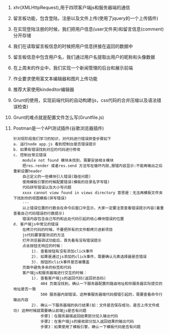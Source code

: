 1. xhr(XMLHttpRequest),用于四项客户端js和服务器端的通信
2. 留言板功能，包含登陆，注册以及文件上传(使用了jquery的一个上传插件)
3. 在实现登陆注册的时候，我们把用户信息(user文件夹)和留言信息(comment)分开存储
4. 我们在读取留言板信息的时候把用户信息拼接在返回的数据中
5. 留言板信息中包含用户名，我们通过用户名提取出用户的昵称和头像数据
6. 在上周末的作业中，我们实现一个新闻管理的后台和展示前端
7. 作业要求使用富文本编辑器和图片上传功能
8. 推荐大家使用kindeditor编辑器
9. Grunt的使用，实现前端代码的自动构建(js，css代码的合并压缩以及语法错误检查)
10. Grunt的难点就是配置文件怎么写(Gruntfile.js)
11. Postman是一个API测试插件(谷歌浏览器插件)


    ```
    针对现阶段我们学习的知识，对代码进行错误排查步骤如下
    a. 运行node app.js 看到控制台是否错误提示
    b. 如果有错误找到对应的代码进行修改
    c. 控制台常见错误
        module not found 模块未找到，需要安装相关模块
        把res.render 或者res.send 方法写在循环内部,报错内容显示:不能再输出之后重新设置header
        自己定义的一些模块引入错误(路径问题)
        使用模板引擎的时候配置错误(模板的目录名字写错)
        代码拼写错误以及大小写问题
        xxxx cannot view found in views directory 意思是：无法再模板文件夹下找到你的视图模板(拼写错误)
        ···
        以上错误位置的行数会在命令后窗口中显示，大家一定要注意查看错误提示内容(着重查看自己代码错误的行数提示)
        错误内容包含自己写的和此处代码引起的核心模块错误的位置
    d. 客户端js中常见的错误
        在拷贝代码的时候，不要把所有的文件都拷贝进新项目
        js代码要掌握测试的方法
        打开浏览器调试功能后，首先看有没有错误提示
        点击按钮无响应的时候：
            1). 查看按钮有没有添加click事件
            2). 如果是通过js添加的click事件，需要确认元素选择器是否错误
            3). 按钮的click事件是否被覆盖
        页面中避免多余的标签和代码
        客户端js和服务器端进行交互的时候：
            1). 查看客户端js的返回代码(返回状态码)
                404 页面没找到，确认一下服务器配置的路由地址和你服务器实际提交的地址是否一致
                500 服务器内部错误，这种事服务器端代码报错引起的，需要查看命令行输出内容
            2). 确认一下服务器端的执行结果(如：文件是否保存成功，是否上传文件成功) 这种时候就需要确认前端js是否有问题
                步骤1：在服务器端返回结果部分加入输出代码
                步骤2：在客户端js的接收部分加入返回结果的输出代码
                步骤3：如果使用了模板引擎，确认一下模板代码是否有问题
    ```

